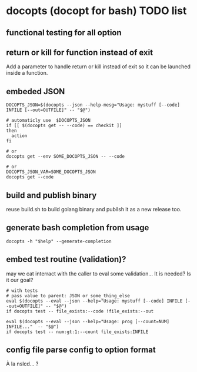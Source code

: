 # docopts (docopt for bash) TODO list

## functional testing for all option

## return or kill for function instead of exit

Add a parameter to handle return or kill instead of exit so it can be launched inside a function.

## embeded JSON

```
DOCOPTS_JSON=$(docopts --json --help-mesg="Usage: mystuff [--code] INFILE [--out=OUTFILE]" -- "$@")

# automaticly use  $DOCOPTS_JSON
if [[ $(docopts get -- --code) == checkit ]]
then
  action
fi

# or
docopts get --env SOME_DOCOPTS_JSON -- --code

# or
DOCOPTS_JSON_VAR=SOME_DOCOPTS_JSON
docopts get --code

```

## build and publish binary

reuse build.sh to build golang binary and pubilsh it as a new release too.

## generate bash completion from usage

```
docopts -h "$help" --generate-completion
```

## embed test routine (validation)?

may we cat interract with the caller to eval some validation…
It is needed? Is it our goal?

```
# with tests
# pass value to parent: JSON or some_thing_else
eval $(docopts --eval --json --help="Usage: mystuff [--code] INFILE [--out=OUTFILE]" -- "$@")
if docopts test -- file_exists:--code !file_exists:--out

eval $(docopts --eval --json --help="Usage: prog [--count=NUM] INFILE..."  -- "$@")
if docopts test -- num:gt:1:--count file_exists:INFILE
```

## config file parse config to option format

À la nslcd… ?
